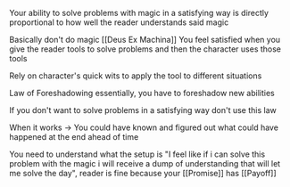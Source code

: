 Your ability to solve problems with magic in a satisfying way is directly proportional to how well the reader understands said magic

Basically don't do magic [[Deus Ex Machina]]
You feel satisfied when you give the reader tools to solve problems and then the character uses those tools

Rely on character's quick wits to apply the tool to different situations

Law of Foreshadowing essentially, you have to foreshadow new abilities

If you don't want to solve problems in a satisfying way don't use this law

When it works -> You could have known and figured out what could have happened at the end ahead of time

You need to understand what the setup is "I feel like if i can solve this problem with the magic i will receive a dump of understanding that will let me solve the day", reader is fine because your [[Promise]] has [[Payoff]]